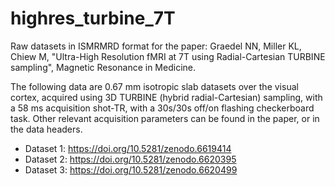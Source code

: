 # highres_turbine_7T

Raw datasets in ISMRMRD format for the paper: Graedel NN, Miller KL, Chiew M, "Ultra-High Resolution fMRI at 7T using Radial-Cartesian TURBINE sampling", Magnetic Resonance in Medicine.

The following data are 0.67 mm isotropic slab datasets over the visual cortex, acquired using 3D TURBINE (hybrid radial-Cartesian) sampling, with a 58 ms acquisition shot-TR, with a 30s/30s off/on flashing checkerboard task. Other relevant acquisition parameters can be found in the paper, or in the data headers.

- Dataset 1: https://doi.org/10.5281/zenodo.6619414
- Dataset 2: https://doi.org/10.5281/zenodo.6620395
- Dataset 3: https://doi.org/10.5281/zenodo.6620499
